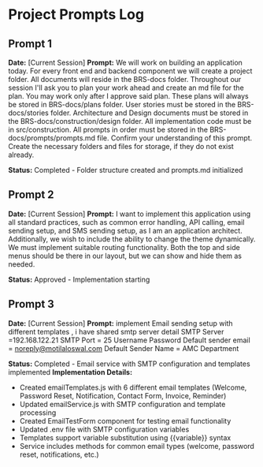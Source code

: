 # Project Prompts Log

## Prompt 1
**Date:** [Current Session]
**Prompt:** We will work on building an application today. For every front end and backend component we will create a project folder. All documents will reside in the BRS-docs folder. Throughout our session I'll ask you to plan your work ahead and create an md file for the plan. You may work only after I approve said plan. These plans will always be stored in BRS-docs/plans folder. User stories must be stored in the BRS-docs/stories folder. Architecture and Design documents must be stored in the BRS-docs/construction/design folder. All implementation code must be in src/construction. All prompts in order must be stored in the BRS-docs/prompts/prompts.md file. Confirm your understanding of this prompt. Create the necessary folders and files for storage, if they do not exist already.

**Status:** Completed - Folder structure created and prompts.md initialized

## Prompt 2
**Date:** [Current Session]
**Prompt:** I want to implement this application using all standard practices, such as common error handling, API calling, email sending setup, and SMS sending setup, as I am an application architect. Additionally, we wish to include the ability to change the theme dynamically. We must implement suitable routing functionality. Both the top and side menus should be there in our layout, but we can show and hide them as needed.

**Status:** Approved - Implementation starting

## Prompt 3
**Date:** [Current Session]
**Prompt:** implement Email sending setup with different templates , i have shared smtp server detail SMTP Server =192.168.122.21
SMTP Port  = 25
Username
Password
Default sender email = noreply@motilaloswal.com
Default Sender Name = AMC Department

**Status:** Completed - Email service with SMTP configuration and templates implemented
**Implementation Details:**
- Created emailTemplates.js with 6 different email templates (Welcome, Password Reset, Notification, Contact Form, Invoice, Reminder)
- Updated emailService.js with SMTP configuration and template processing
- Created EmailTestForm component for testing email functionality
- Updated .env file with SMTP configuration variables
- Templates support variable substitution using {{variable}} syntax
- Service includes methods for common email types (welcome, password reset, notifications, etc.)